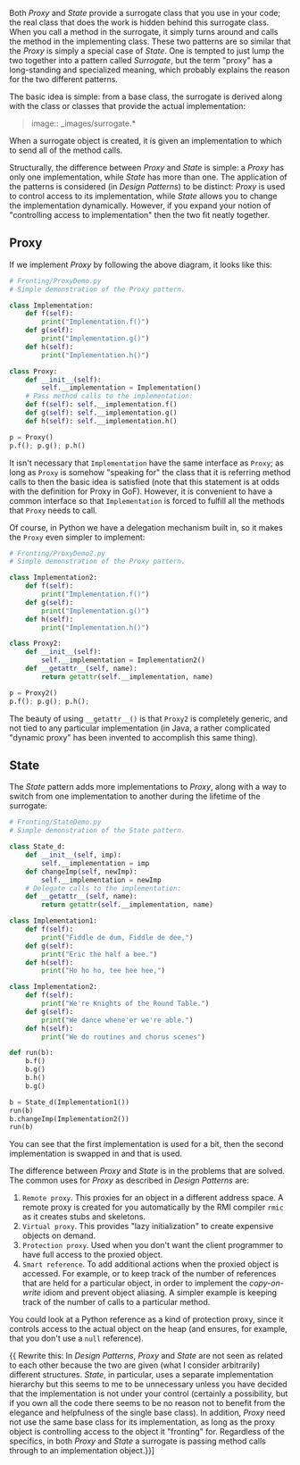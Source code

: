 Both *Proxy* and *State* provide a surrogate class that you use in your
code; the real class that does the work is hidden behind this surrogate
class. When you call a method in the surrogate, it simply turns around
and calls the method in the implementing class. These two patterns are
so similar that the *Proxy* is simply a special case of *State*. One is
tempted to just lump the two together into a pattern called *Surrogate*,
but the term "proxy" has a long-standing and specialized meaning, which
probably explains the reason for the two different patterns.

The basic idea is simple: from a base class, the surrogate is derived
along with the class or classes that provide the actual implementation:

> image:: _images/surrogate.\*

When a surrogate object is created, it is given an implementation to
which to send all of the method calls.

Structurally, the difference between *Proxy* and *State* is simple: a
*Proxy* has only one implementation, while *State* has more than one.
The application of the patterns is considered (in *Design Patterns*) to
be distinct: *Proxy* is used to control access to its implementation,
while *State* allows you to change the implementation dynamically.
However, if you expand your notion of "controlling access to
implementation" then the two fit neatly together.

Proxy
-----

If we implement *Proxy* by following the above diagram, it looks like
this:

```python
# Fronting/ProxyDemo.py
# Simple demonstration of the Proxy pattern.

class Implementation:
    def f(self):
        print("Implementation.f()")
    def g(self):
        print("Implementation.g()")
    def h(self):
        print("Implementation.h()")

class Proxy:
    def __init__(self):
        self.__implementation = Implementation()
    # Pass method calls to the implementation:
    def f(self): self.__implementation.f()
    def g(self): self.__implementation.g()
    def h(self): self.__implementation.h()

p = Proxy()
p.f(); p.g(); p.h()
```

It isn't necessary that `Implementation` have the same interface as
`Proxy`; as long as `Proxy` is somehow "speaking for" the class that
it is referring method calls to then the basic idea is satisfied (note
that this statement is at odds with the definition for Proxy in GoF).
However, it is convenient to have a common interface so that
`Implementation` is forced to fulfill all the methods that `Proxy`
needs to call.

Of course, in Python we have a delegation mechanism built in, so it
makes the `Proxy` even simpler to implement:

```python
# Fronting/ProxyDemo2.py
# Simple demonstration of the Proxy pattern.

class Implementation2:
    def f(self):
        print("Implementation.f()")
    def g(self):
        print("Implementation.g()")
    def h(self):
        print("Implementation.h()")

class Proxy2:
    def __init__(self):
        self.__implementation = Implementation2()
    def __getattr__(self, name):
        return getattr(self.__implementation, name)

p = Proxy2()
p.f(); p.g(); p.h();
```

The beauty of using `__getattr__()` is that `Proxy2` is
completely generic, and not tied to any particular implementation (in
Java, a rather complicated "dynamic proxy" has been invented to
accomplish this same thing).

State
-----

The *State* pattern adds more implementations to *Proxy*, along with a
way to switch from one implementation to another during the lifetime of
the surrogate:

```python
# Fronting/StateDemo.py
# Simple demonstration of the State pattern.

class State_d:
    def __init__(self, imp):
        self.__implementation = imp
    def changeImp(self, newImp):
        self.__implementation = newImp
    # Delegate calls to the implementation:
    def __getattr__(self, name):
        return getattr(self.__implementation, name)

class Implementation1:
    def f(self):
        print("Fiddle de dum, Fiddle de dee,")
    def g(self):
        print("Eric the half a bee.")
    def h(self):
        print("Ho ho ho, tee hee hee,")

class Implementation2:
    def f(self):
        print("We're Knights of the Round Table.")
    def g(self):
        print("We dance whene'er we're able.")
    def h(self):
        print("We do routines and chorus scenes")

def run(b):
    b.f()
    b.g()
    b.h()
    b.g()

b = State_d(Implementation1())
run(b)
b.changeImp(Implementation2())
run(b)
```

You can see that the first implementation is used for a bit, then the
second implementation is swapped in and that is used.

The difference between *Proxy* and *State* is in the problems that are
solved. The common uses for *Proxy* as described in *Design Patterns*
are:

1.  `Remote proxy`. This proxies for an object in a different address
    space. A remote proxy is created for you automatically by the RMI
    compiler `rmic` as it creates stubs and skeletons.
2.  `Virtual proxy`. This provides "lazy initialization" to create
    expensive objects on demand.
3.  `Protection proxy`. Used when you don't want the client programmer
    to have full access to the proxied object.
4.  `Smart reference`. To add additional actions when the proxied
    object is accessed. For example, or to keep track of the number of
    references that are held for a particular object, in order to
    implement the *copy-on-write* idiom and prevent object aliasing. A
    simpler example is keeping track of the number of calls to a
    particular method.

You could look at a Python reference as a kind of protection proxy,
since it controls access to the actual object on the heap (and ensures,
for example, that you don't use a `null` reference).

{{ Rewrite this: In *Design Patterns*, *Proxy* and *State* are not
seen as related to each other because the two are given (what I consider
arbitrarily) different structures. *State*, in particular, uses a
separate implementation hierarchy but this seems to me to be unnecessary
unless you have decided that the implementation is not under your
control (certainly a possibility, but if you own all the code there
seems to be no reason not to benefit from the elegance and helpfulness
of the single base class). In addition, *Proxy* need not use the same
base class for its implementation, as long as the proxy object is
controlling access to the object it "fronting" for. Regardless of the
specifics, in both *Proxy* and *State* a surrogate is passing method
calls through to an implementation object.}}\]

